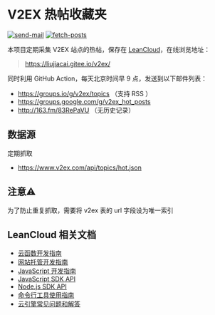# V2EX 热帖收藏夹

[![send-mail](https://github.com/jiacai2050/v2ex/workflows/send-mail/badge.svg)](https://github.com/jiacai2050/v2ex/actions?query=workflow%3Asend-mail) [![fetch-posts](https://github.com/jiacai2050/v2ex/workflows/fetch-posts/badge.svg)](https://github.com/jiacai2050/v2ex/actions?query=workflow%3Afetch-posts)

本项目定期采集 V2EX 站点的热帖，保存在 [LeanCloud](https://leancloud.cn/)，在线浏览地址：

> https://liujiacai.gitee.io/v2ex/

同时利用 GitHub Action，每天北京时间早 9 点，发送到以下邮件列表：
- https://groups.io/g/v2ex/topics （支持 RSS ）
- https://groups.google.com/g/v2ex_hot_posts
- http://163.fm/83RePaVU （无历史记录）

## 数据源

定期抓取
- https://www.v2ex.com/api/topics/hot.json

## 注意⚠️

为了防止重复抓取，需要将 v2ex 表的 url 字段设为唯一索引

## LeanCloud 相关文档

* [云函数开发指南](https://leancloud.cn/docs/leanengine_cloudfunction_guide-node.html)
* [网站托管开发指南](https://leancloud.cn/docs/leanengine_webhosting_guide-node.html)
* [JavaScript 开发指南](https://leancloud.cn/docs/leanstorage_guide-js.html)
* [JavaScript SDK API](https://leancloud.github.io/javascript-sdk/docs/)
* [Node.js SDK API](https://github.com/leancloud/leanengine-node-sdk/blob/master/API.md)
* [命令行工具使用指南](https://leancloud.cn/docs/leanengine_cli.html)
* [云引擎常见问题和解答](https://leancloud.cn/docs/leanengine_faq.html)
